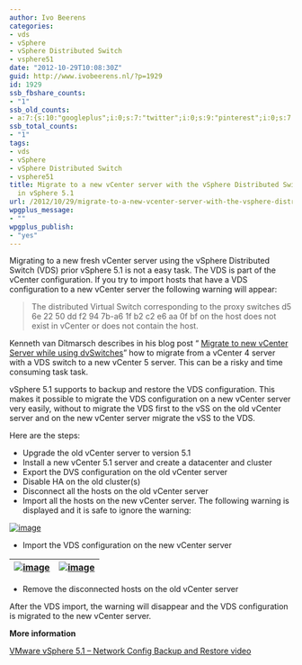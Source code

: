 ```yaml
---
author: Ivo Beerens
categories:
- vds
- vSphere
- vSphere Distributed Switch
- vsphere51
date: "2012-10-29T10:08:30Z"
guid: http://www.ivobeerens.nl/?p=1929
id: 1929
ssb_fbshare_counts:
- "1"
ssb_old_counts:
- a:7:{s:10:"googleplus";i:0;s:7:"twitter";i:0;s:9:"pinterest";i:0;s:7:"fbshare";i:1;s:8:"linkedin";i:0;s:6:"reddit";i:0;s:6:"tumblr";i:0;}
ssb_total_counts:
- "1"
tags:
- vds
- vSphere
- vSphere Distributed Switch
- vsphere51
title: Migrate to a new vCenter server with the vSphere Distributed Switch (VDS) enabled
  in vSphere 5.1
url: /2012/10/29/migrate-to-a-new-vcenter-server-with-the-vsphere-distributed-switch-vds-enabled-in-vsphere-5-1/
wpgplus_message:
- ""
wpgplus_publish:
- "yes"
---
```


Migrating to a new fresh vCenter server using the vSphere Distributed Switch (VDS) prior vSphere 5.1 is not a easy task. The VDS is part of the vCenter configuration. If you try to import hosts that have a VDS configuration to a new vCenter server the following warning will appear:

> The distributed Virtual Switch corresponding to the proxy switches d5 6e 22 50 dd f2 94 7b-a6 1f b2 c2 e6 aa 0f bf on the host does not exist in vCenter or does not contain the host.

Kenneth van Ditmarsch describes in his blog post “ [Migrate to new vCenter Server while using dvSwitches](http://virtualkenneth.com/2012/10/19/migrate-to-new-vcenter-server-while-using-dvswitches/)” how to migrate from a vCenter 4 server with a VDS switch to a new vCenter 5 server. This can be a risky and time consuming task task.

vSphere 5.1 supports to backup and restore the VDS configuration. This makes it possible to migrate the VDS configuration on a new vCenter server very easily, without to migrate the VDS first to the vSS on the old vCenter server and on the new vCenter server migrate the vSS to the VDS.

Here are the steps:

- Upgrade the old vCenter server to version 5.1
- Install a new vCenter 5.1 server and create a datacenter and cluster
- Export the DVS configuration on the old vCenter server
- Disable HA on the old cluster(s)
- Disconnect all the hosts on the old vCenter server
- Import all the hosts on the new vCenter server. The following warning is displayed and it is safe to ignore the warning:

[![image](http://localhost/wp-content/uploads/2012/10/image_thumb1.png "image")](http://localhost/wp-content/uploads/2012/10/image1.png)

- Import the VDS configuration on the new vCenter server

| [![image](http://localhost/wp-content/uploads/2012/10/image_thumb2.png "image")](http://localhost/wp-content/uploads/2012/10/image2.png) | [![image](http://localhost/wp-content/uploads/2012/10/image_thumb3.png "image")](http://localhost/wp-content/uploads/2012/10/image3.png) |
|---|---|

- Remove the disconnected hosts on the old vCenter server

After the VDS import, the warning will disappear and the VDS configuration is migrated to the new vCenter server.

**More information**

[VMware vSphere 5.1 – Network Config Backup and Restore video](http://youtu.be/cfjeHzvsrr0)
